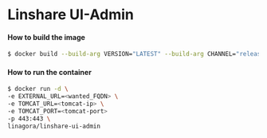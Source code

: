 # Linshare UI-Admin

#### How to build the image

```bash
$ docker build --build-arg VERSION="LATEST" --build-arg CHANNEL="releases" -t linagora/linshare-ui-admin:latest .
```

#### How to run the container

```bash
$ docker run -d \
-e EXTERNAL_URL=<wanted_FQDN> \
-e TOMCAT_URL=<tomcat-ip> \
-e TOMCAT_PORT=<tomcat-port>
-p 443:443 \
linagora/linshare-ui-admin
```
